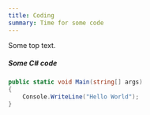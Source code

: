 ```yaml
---
title: Coding
summary: Time for some code
---
```


Some top text.

##### Some C# code
```c#
public static void Main(string[] args)
{
    Console.WriteLine("Hello World");
}
```